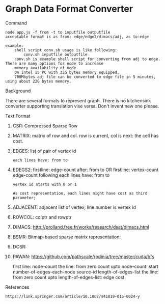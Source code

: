 # Graph Data Format Converter

Command

    node app.js -f from -t to inputfile outputfile
    acceptable format is as from: edge/edge2/dimacs/adj, as to:edge

    example:
        shell script conv.sh usage is like following:
            conv.sh inputfile outputfile
        conv.sh is example shell script for converting from adj to edge. There are many options for node to increase
        memory availability of node.
        On intel i5 PC with 32G bytes memory equipped, 
        700Mbytes adj file can be converted to edge file in 5 minutes, using about 22G bytes memory.


Background

There are several formats to represent graph. There is no kitchensink converter supporting translation vise versa.
Don't invent new one please.

Text Format

1. CSR: Compressed Sparse Row
2. MATRIX: matrix of row and col. row is current, col is next: the cell has cost.
3. EDGES: list of pair of vertex id

       each lines have: from to
       
4. EDEGS2:
       firstline:  edge-count
       after: from to
       OR
       firstline:  vertex-count edge-count
       following each lines have: from to
      
       vertex id starts with 0 or 1
      
       As cost representation, each lines might have cost as third parameter;
       
      
5. ADJACENT: adjacent list of vertex; line number is vertex id
6. ROWCOL: colptr and rowptr
7. DIMACS:
       http://prolland.free.fr/works/research/dsat/dimacs.html
8. BSMR: Bitmap-based sparse matrix representation:
9. DCSR:
10. PAWAN:
       https://github.com/pathscale/rodinia/tree/master/cuda/bfs
       
       first line: node-count
       the line: from zero count upto node-count: start number-of-edges-each-node
       source-id
       length-of-edges-list
       the line: from zero count upto length-of-edges-list: edge cost




References

    https://link.springer.com/article/10.1007/s41019-016-0024-y

